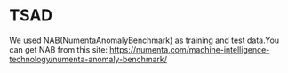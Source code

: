 # TSAD

We used NAB(NumentaAnomalyBenchmark) as training and test data.You can get NAB from this site:
https://numenta.com/machine-intelligence-technology/numenta-anomaly-benchmark/
